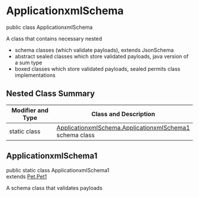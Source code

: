 # ApplicationxmlSchema
public class ApplicationxmlSchema

A class that contains necessary nested
- schema classes (which validate payloads), extends JsonSchema
- abstract sealed classes which store validated payloads, java version of a sum type
- boxed classes which store validated payloads, sealed permits class implementations

## Nested Class Summary
| Modifier and Type | Class and Description |
| ----------------- | ---------------------- |
| static class | [ApplicationxmlSchema.ApplicationxmlSchema1](#applicationxmlschema1)<br> schema class |

## ApplicationxmlSchema1
public static class ApplicationxmlSchema1<br>
extends [Pet.Pet1](../../../../../../../../components/schemas/Pet.md#pet1)

A schema class that validates payloads
